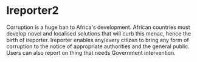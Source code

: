 # Ireporter2
Corruption is a huge ban to Africa's development. African countries must develop novel and localised solutions that will curb this menac, hence the birth of ireporter. Ireporter enables any/every citizen to bring any form of corruption to the notice of appropriate authorities and the general public. Users can also report on thing that needs Government intervention.
